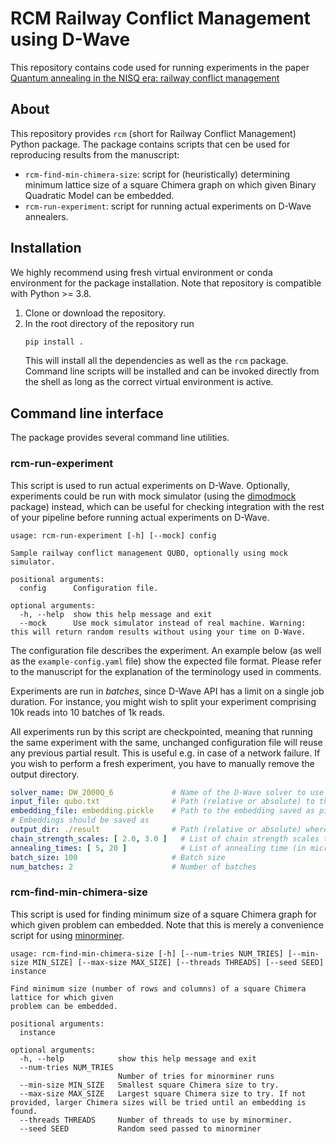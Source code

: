 # RCM Railway Conflict Management using D-Wave

This repository contains code used for running experiments in the
paper [Quantum annealing in the NISQ era: railway conflict management](https://arxiv.org/abs/2112.03674)

## About

This repository provides `rcm` (short for Railway Conflict Management) Python package. The 
package contains scripts that cen be used for reproducing results from the manuscript:

- `rcm-find-min-chimera-size`: script for (heuristically) determining minimum lattice size of 
  a square Chimera graph on which given Binary Quadratic Model can be embedded.
- `rcm-run-experiment`: script for running actual experiments on D-Wave annealers.

## Installation

We highly recommend using fresh virtual environment or conda environment for the package
installation. Note that repository is compatible with Python >= 3.8.

1. Clone or download the repository.
2. In the root directory of the repository run
   ```bash
   pip install .
   ```
   This will install all the dependencies as well as the `rcm` package. Command line scripts 
   will be installed and can be invoked directly from the shell as long as the correct virtual 
   environment is active.

## Command line interface

The package provides several command line utilities.

### rcm-run-experiment

This script is used to run actual experiments on D-Wave. Optionally, experiments could be run with
mock simulator
(using the [dimodmock](https://pypi.org/project/dimodmock/) package)
instead, which can be useful for checking integration with the rest of your pipeline before 
running actual experiments on D-Wave.

```text
usage: rcm-run-experiment [-h] [--mock] config

Sample railway conflict management QUBO, optionally using mock simulator.

positional arguments:
  config      Configuration file.

optional arguments:
  -h, --help  show this help message and exit
  --mock      Use mock simulator instead of real machine. Warning: this will return random results without using your time on D-Wave.
```

The configuration file describes the experiment. An example below (as well as
the `example-config.yaml` file)
show the expected file format. Please refer to the manuscript for the explanation of the terminology
used in comments.

Experiments are run in *batches*, since D-Wave API has a limit on a single job duration. For
instance, you might wish to split your experiment comprising 10k reads into 10 batches of 1k reads.

All experiments run by this script are checkpointed, meaning that running the same experiment with
the same, unchanged configuration file will reuse any previous partial result. This is useful e.g.
in case of a network failure. If you wish to perform a fresh experiment, you have to manually remove
the output directory.

```yaml
solver_name: DW_2000Q_6             # Name of the D-Wave solver to use
input_file: qubo.txt                # Path (relative or absolute) to the instance file
embedding_file: embedding.pickle    # Path to the embedding saved as pickle file
# Embeddings should be saved as 
output_dir: ./result                # Path (relative or absolute) where results should be saved
chain_strength_scales: [ 2.0, 3.0 ]   # List of chain strength scales to use
annealing_times: [ 5, 20 ]            # List of annealing time (in microseconds) to use
batch_size: 100                     # Batch size
num_batches: 2                      # Number of batches
```

### rcm-find-min-chimera-size

This script is used for finding minimum size of a square Chimera graph for which given problem can
embedded. Note that this is merely a convenience script for using
[minorminer](https://github.com/dwavesystems/minorminer).

```text
usage: rcm-find-min-chimera-size [-h] [--num-tries NUM_TRIES] [--min-size MIN_SIZE] [--max-size MAX_SIZE] [--threads THREADS] [--seed SEED] instance

Find minimum size (number of rows and columns) of a square Chimera lattice for which given 
problem can be embedded.

positional arguments:
  instance

optional arguments:
  -h, --help            show this help message and exit
  --num-tries NUM_TRIES
                        Number of tries for minorminer runs
  --min-size MIN_SIZE   Smallest square Chimera size to try.
  --max-size MAX_SIZE   Largest square Chimera size to try. If not provided, larger Chimera sizes will be tried until an embedding is found.
  --threads THREADS     Number of threads to use by minorminer.
  --seed SEED           Random seed passed to minorminer
```
